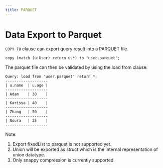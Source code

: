 ```yaml
---
title: PARQUET
---
```


# Data Export to Parquet

`COPY TO` clause can export query result into a PARQUET file. 
```
copy (match (u:User) return u.*) to 'user.parquet';
```
The parquet file can then be validated by using the load from clause:
```
Query: load from 'user.parquet' return *;
-------------------
| u.name  | u.age |
-------------------
| Adam    | 30    |
-------------------
| Karissa | 40    |
-------------------
| Zhang   | 50    |
-------------------
| Noura   | 25    |
-------------------
```

Note: 
1. Export fixedList to parquet is not supported yet.
2. Union will be exported as struct which is the internal representation of union datatype.
3. Only snappy compression is currently supported.
